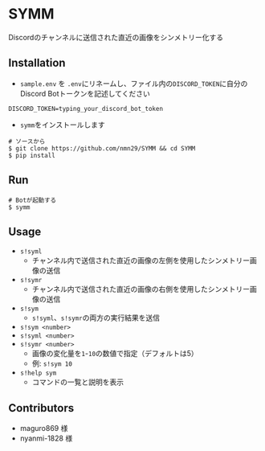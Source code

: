 # SYMM

Discordのチャンネルに送信された直近の画像をシンメトリー化する

## Installation

- `sample.env` を `.env`にリネームし、ファイル内の`DISCORD_TOKEN`に自分のDiscord Botトークンを記述してください

```.env
DISCORD_TOKEN=typing_your_discord_bot_token
```

- `symm`をインストールします

```shellsession
# ソースから
$ git clone https://github.com/nmn29/SYMM && cd SYMM
$ pip install
```

## Run

```shellsession
# Botが起動する
$ symm
```

## Usage

- `s!syml`
  - チャンネル内で送信された直近の画像の左側を使用したシンメトリー画像の送信
- `s!symr`
  - チャンネル内で送信された直近の画像の右側を使用したシンメトリー画像の送信
- `s!sym`
  - `s!syml`、`s!symr`の両方の実行結果を送信
- `s!sym <number>`
- `s!syml <number>`
- `s!symr <number>`
  - 画像の変化量を`1`-`10`の数値で指定（デフォルトは5）
  - 例: `s!sym 10`
- `s!help sym`
  - コマンドの一覧と説明を表示

## Contributors

- maguro869 様
- nyanmi-1828 様
